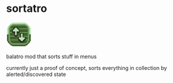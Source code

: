 # sortatro

![sortatro logo](assets/2x/sortatro.png)

balatro mod that sorts stuff in menus

currently just a proof of concept, sorts everything in collection by alerted/discovered state
